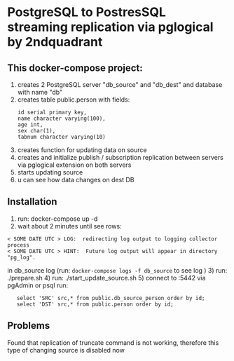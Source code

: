 # PostgreSQL to PostresSQL streaming replication via pglogical by 2ndquadrant

## This docker-compose project:
1) creates 2 PostgreSQL server "db_source" and "db_dest" and database with name "db"
2) creates table public.person with fields:
	```
	id serial primary key,
	name character varying(100),
	age int,
	sex char(1),
	tabnum character varying(10)
	```
3) creates function for updating data on source
4) creates and initialize publish / subscription replication between servers via pglogical extension on both servers
5) starts updating source
6) u can see how data changes on dest DB

## Installation
1) run: docker-compose up -d
2) wait about 2 minutes until see rows:

  ```
  < SOME DATE UTC > LOG:  redirecting log output to logging collector process  
  < SOME DATE UTC > HINT:  Future log output will appear in directory "pg_log".
  ```

  in db_source log (run: ```docker-compose logs -f db_source``` to see log )
3) run: ./prepare.sh
4) run: ./start_update_source.sh
5) connect to <host ip>:5442 via pgAdmin or psql
   run:
   ```
      select 'SRC' src,* from public.db_source_person order by id;
      select 'DST' src,* from public.person order by id;
   ```

## Problems
 Found that replication of truncate command is not working, therefore this type of changing source is disabled now
